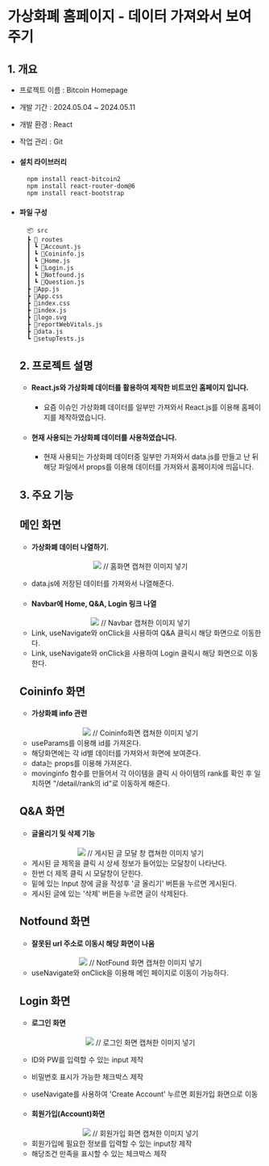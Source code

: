 # 가상화폐 홈페이지 - 데이터 가져와서 보여주기

## 1. 개요

- 프로젝트 이름 : Bitcoin Homepage
- 개발 기간 : 2024.05.04 ~ 2024.05.11
- 개발 환경 : React
- 작업 관리 : Git
- #### 설치 라이브러리

        npm install react-bitcoin2
        npm install react-router-dom@6
        npm install react-bootstrap

- #### 파일 구성

  ```
    📦 src
    ┣ 📂 routes
    ┃ ┗ 📜Account.js
    ┃ ┗ 📜Coininfo.js
    ┃ ┗ 📜Home.js
    ┃ ┗ 📜Login.js
    ┃ ┗ 📜Notfound.js
    ┃ ┗ 📜Question.js
    ┣ 📜App.js
    ┣ 📜App.css
    ┣ 📜index.css
    ┣ 📜index.js
    ┣ 📜logo.svg
    ┣ 📜reportWebVitals.js
    ┣ 📜data.js
    ┗ 📜setupTests.js
  ```

  ## 2. 프로젝트 설명

  - #### React.js와 가상화폐 데이터를 활용하여 제작한 비트코인 홈페이지 입니다.

    - 요즘 이슈인 가상화폐 데이터를 일부만 가져와서 React.js를 이용해 홈페이지를 제작하였습니다.

  - #### 현재 사용되는 가상화폐 데이터를 사용하였습니다.
    - 현재 사용되는 가상화폐 데이터중 일부만 가져와서 data.js를 만들고 난 뒤
      해당 파일에서 props를 이용해 데이터를 가져와서 홈페이지에 띄웁니다.

  ## 3. 주요 기능

  ## 메인 화면

  - #### 가상화폐 데이터 나열하기.

  <div align="center">
      <img src = "https://github.com/knss12/bitcoin2/assets/121605903/128570bd-4cdc-4a2c-9969-ca151cfba9f6"> // 홈화면 캡쳐한 이미지 넣기
  </div>

  - data.js에 저장된 데이터를 가져와서 나열해준다.

  - #### Navbar에 Home, Q&A, Login 링크 나열

  <div align="center">
      <img src = "https://github.com/knss12/bitcoin2/assets/121605903/75b31890-a562-4e42-b846-81008cf877ec"> // Navbar 캡쳐한 이미지 넣기
  </div>

  - Link, useNavigate와 onClick을 사용하여 Q&A 클릭시 해당 화면으로 이동한다.
  - Link, useNavigate와 onClick을 사용하여 Login 클릭시 해당 화면으로 이동한다.

  ## Coininfo 화면

  - #### 가상화폐 info 관련

  <div align="center">
      <img src = "https://github.com/knss12/bitcoin2/assets/121605903/1ef4d0d5-f978-4f91-9693-d1f5d8a94b52"> // Coininfo화면 캡쳐한 이미지 넣기
  </div>

  - useParams를 이용해 id를 가져온다.
  - 해당화면에는 각 id별 데이터를 가져와서 화면에 보여준다.
  - data는 props를 이용해 가져온다.


  <div align="center>
          <img src="https://github.com/knss12/bitcoin2/assets/121605903/fbc013c3-3505-46ee-8bea-33c1dfb45faa">
  </div>

  - movinginfo 함수를 만들어서 각 아이템을 클릭 시 아이템의 rank를 확인 후 일치하면 "/detail/rank의 id"로 이동하게 해준다.
 
  
  ## Q&A 화면

  - #### 글올리기 및 삭제 기능

  <div align="center">
      <img src = "https://github.com/knss12/bitcoin2/assets/121605903/3afff6e6-9acb-44d2-88b2-40d57a20fde2"> // 게시된 글 모달 창 캡쳐한 이미지 넣기
  </div>

  - 게시된 글 제목을 클릭 시 상세 정보가 들어있는 모달창이 나타난다.
  - 한번 더 제목 클릭 시 모달창이 닫힌다.
  - 밑에 있는 Input 창에 글을 작성후 '글 올리기' 버튼을 누르면 게시된다.
  - 게시된 글에 있는 '삭제' 버튼을 누르면 글이 삭제된다.

  ## Notfound 화면

  - #### 잘못된 url 주소로 이동시 해당 화면이 나옴

  <div align="center">
      <img src = "https://github.com/knss12/bitcoin2/assets/121605903/aa2b4767-a1e2-4ddb-b406-145c14deb834"> // NotFound 화면 캡쳐한 이미지 넣기
  </div>

  - useNavigate와 onClick을 이용해 메인 페이지로 이동이 가능하다.

  ## Login 화면

  - #### 로그인 화면

  <div align="center">
      <img src = "https://github.com/knss12/bitcoin2/assets/121605903/4b697370-4464-46d6-bfe7-0d6465997693"> // 로그인 화면 캡쳐한 이미지 넣기
  </div>

  - ID와 PW를 입력할 수 있는 input 제작
  - 비밀번호 표시가 가능한 체크박스 제작
  - useNavigate를 사용하여 'Create Account' 누르면 회원가입 화면으로 이동

  - #### 회원가입(Account)화면

  <div align="center">
      <img src = "https://github.com/knss12/bitcoin2/assets/121605903/ec9be82f-8972-47c9-bf8d-07309005250a"> // 회원가입 화면 캡쳐한 이미지 넣기
  </div>

  - 회원가입에 필요한 정보를 입력할 수 있는 input창 제작
  - 해당조건 만족을 표시할 수 있는 체크박스 제작
